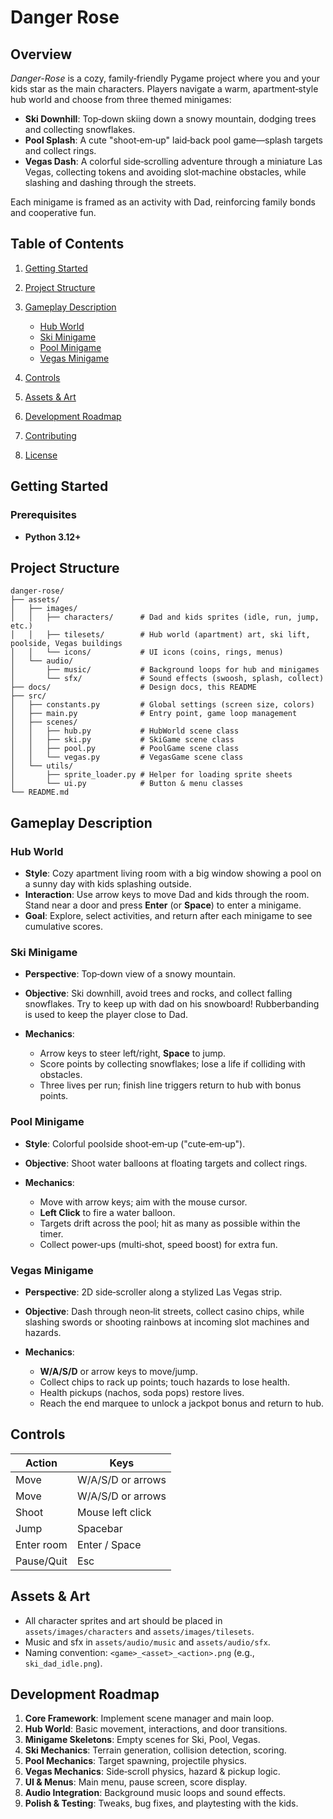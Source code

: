 # Danger Rose

## Overview

*Danger-Rose* is a cozy, family‑friendly Pygame project where you and your kids star as the main characters. Players navigate a warm, apartment‑style hub world and choose from three themed minigames:

* **Ski Downhill**: Top‑down skiing down a snowy mountain, dodging trees and collecting snowflakes.
* **Pool Splash**: A cute "shoot‑em‑up" laid‑back pool game—splash targets and collect rings.
* **Vegas Dash**: A colorful side‑scrolling adventure through a miniature Las Vegas, collecting tokens and avoiding slot‑machine obstacles, while slashing and dashing through the streets.

Each minigame is framed as an activity with Dad, reinforcing family bonds and cooperative fun.

## Table of Contents

1. [Getting Started](#getting-started)
2. [Project Structure](#project-structure)
3. [Gameplay Description](#gameplay-description)

   * [Hub World](#hub-world)
   * [Ski Minigame](#ski-minigame)
   * [Pool Minigame](#pool-minigame)
   * [Vegas Minigame](#vegas-minigame)
4. [Controls](#controls)
5. [Assets & Art](#assets--art)
6. [Development Roadmap](#development-roadmap)
7. [Contributing](#contributing)
8. [License](#license)

## Getting Started

### Prerequisites

* **Python 3.12+**

## Project Structure

```
danger-rose/
├── assets/
│   ├── images/
│   │   ├── characters/      # Dad and kids sprites (idle, run, jump, etc.)
│   │   ├── tilesets/        # Hub world (apartment) art, ski lift, poolside, Vegas buildings
│   │   └── icons/           # UI icons (coins, rings, menus)
│   └── audio/
│       ├── music/           # Background loops for hub and minigames
│       └── sfx/             # Sound effects (swoosh, splash, collect)
├── docs/                    # Design docs, this README
├── src/
│   ├── constants.py         # Global settings (screen size, colors)
│   ├── main.py              # Entry point, game loop management
│   ├── scenes/
│   │   ├── hub.py           # HubWorld scene class
│   │   ├── ski.py           # SkiGame scene class
│   │   ├── pool.py          # PoolGame scene class
│   │   └── vegas.py         # VegasGame scene class
│   └── utils/
│       ├── sprite_loader.py # Helper for loading sprite sheets
│       └── ui.py            # Button & menu classes
└── README.md
```

## Gameplay Description

### Hub World

* **Style**: Cozy apartment living room with a big window showing a pool on a sunny day with kids splashing outside.
* **Interaction**: Use arrow keys to move Dad and kids through the room. Stand near a door and press **Enter** (or **Space**) to enter a minigame.
* **Goal**: Explore, select activities, and return after each minigame to see cumulative scores.

### Ski Minigame

* **Perspective**: Top‑down view of a snowy mountain.
* **Objective**: Ski downhill, avoid trees and rocks, and collect falling snowflakes. Try to keep up with dad on his snowboard! Rubberbanding is used to keep the player close to Dad.
* **Mechanics**:

  * Arrow keys to steer left/right, **Space** to jump.
  * Score points by collecting snowflakes; lose a life if colliding with obstacles.
  * Three lives per run; finish line triggers return to hub with bonus points.

### Pool Minigame

* **Style**: Colorful poolside shoot‑em‑up ("cute‑em‑up").
* **Objective**: Shoot water balloons at floating targets and collect rings.
* **Mechanics**:

  * Move with arrow keys; aim with the mouse cursor.
  * **Left Click** to fire a water balloon.
  * Targets drift across the pool; hit as many as possible within the timer.
  * Collect power‑ups (multi‑shot, speed boost) for extra fun.

### Vegas Minigame

* **Perspective**: 2D side‑scroller along a stylized Las Vegas strip.
* **Objective**: Dash through neon‑lit streets, collect casino chips, while slashing swords or shooting rainbows at incoming slot machines and hazards.
* **Mechanics**:

  * **W/A/S/D** or arrow keys to move/jump.
  * Collect chips to rack up points; touch hazards to lose health.
  * Health pickups (nachos, soda pops) restore lives.
  * Reach the end marquee to unlock a jackpot bonus and return to hub.

## Controls

| Action     | Keys              |
|------------| ----------------- |
| Move       | W/A/S/D or arrows        |
| Move       | W/A/S/D or arrows |
| Shoot      | Mouse left click  |
| Jump       | Spacebar          |
| Enter room | Enter / Space     |
| Pause/Quit | Esc               |

## Assets & Art

* All character sprites and art should be placed in `assets/images/characters` and `assets/images/tilesets`.
* Music and sfx in `assets/audio/music` and `assets/audio/sfx`.
* Naming convention: `<game>_<asset>_<action>.png` (e.g., `ski_dad_idle.png`).

## Development Roadmap

1. **Core Framework**: Implement scene manager and main loop.
2. **Hub World**: Basic movement, interactions, and door transitions.
3. **Minigame Skeletons**: Empty scenes for Ski, Pool, Vegas.
4. **Ski Mechanics**: Terrain generation, collision detection, scoring.
5. **Pool Mechanics**: Target spawning, projectile physics.
6. **Vegas Mechanics**: Side‑scroll physics, hazard & pickup logic.
7. **UI & Menus**: Main menu, pause screen, score display.
8. **Audio Integration**: Background music loops and sound effects.
9. **Polish & Testing**: Tweaks, bug fixes, and playtesting with the kids.
